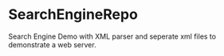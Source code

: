 # SearchEngineRepo
Search Engine Demo with XML parser and seperate xml files to demonstrate a web server.
